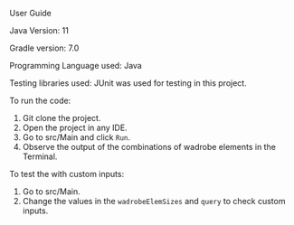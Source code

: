 User Guide <br>

Java Version: 11 <br>

Gradle version: 7.0 <br>

Programming Language used: Java <br>

Testing libraries used: JUnit was used for testing in this project. <br>

To run the code:
1. Git clone the project.
1. Open the project in any IDE.
1. Go to src/Main and click `Run`.
1. Observe the output of the combinations of wadrobe elements in the Terminal.

To test the with custom inputs:
1. Go to src/Main.
1. Change the values in the `wadrobeElemSizes` and `query` to check custom inputs.
